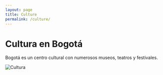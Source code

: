 ```yaml
---
layout: page
title: Culture
permalink: /culture/
---
```


# Cultura en Bogotá

Bogotá es un centro cultural con numerosos museos, teatros y festivales.

![Cultura](https://cdn.pixabay.com/photo/2020/02/26/10/21/colombia-4881378_640.jpg)

